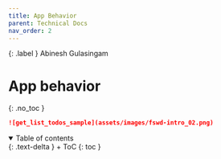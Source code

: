 ```yaml
---
title: App Behavior
parent: Technical Docs
nav_order: 2
---
```


{: .label }
Abinesh Gulasingam
# App behavior
{: .no_toc }

```markdown
![get_list_todos_sample](assets/images/fswd-intro_02.png)
```
<details open markdown="block">
{: .text-delta }
<summary>Table of contents</summary>
+ ToC
{: toc }
</details>
